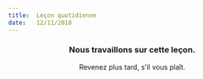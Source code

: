 ```yaml
---
title:  Leçon quotidienne
date:   12/11/2018
---
```


### <center>Nous travaillons sur cette leçon.</center>
<center>Revenez plus tard, s'il vous plaît.</center>